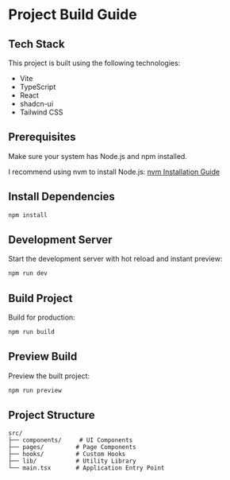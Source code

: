 # Project Build Guide

## Tech Stack

This project is built using the following technologies:

- Vite
- TypeScript
- React
- shadcn-ui
- Tailwind CSS

## Prerequisites

Make sure your system has Node.js and npm installed.

I recommend using nvm to install Node.js: [nvm Installation Guide](https://github.com/nvm-sh/nvm#installing-and-updating)

## Install Dependencies

```sh
npm install
```

## Development Server

Start the development server with hot reload and instant preview:

```sh
npm run dev
```

## Build Project

Build for production:

```sh
npm run build
```

## Preview Build

Preview the built project:

```sh
npm run preview
```

## Project Structure

```
src/
├── components/     # UI Components
├── pages/         # Page Components
├── hooks/         # Custom Hooks
├── lib/           # Utility Library
└── main.tsx       # Application Entry Point
```
